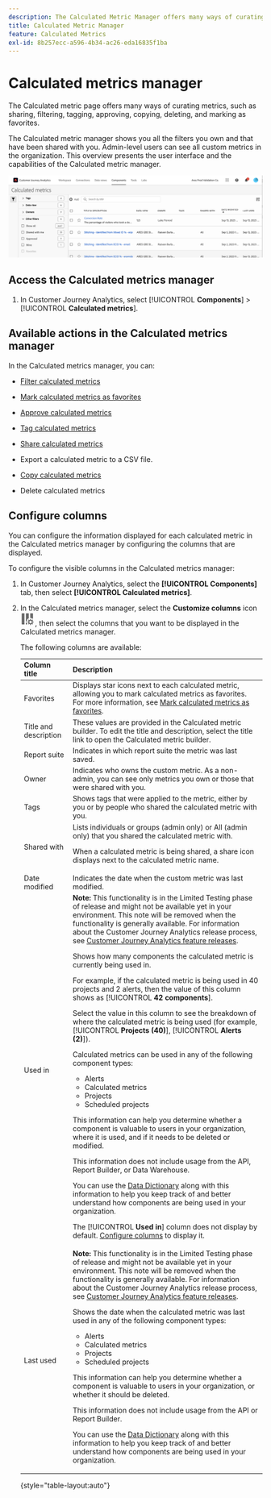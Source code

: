 ```yaml
---
description: The Calculated Metric Manager offers many ways of curating metrics, such as sharing, filtering, tagging, approving, copying, deleting, and marking as favorites.
title: Calculated Metric Manager
feature: Calculated Metrics
exl-id: 8b257ecc-a596-4b34-ac26-eda16835f1ba
---
```

# Calculated metrics manager

The Calculated metric page offers many ways of curating metrics, such as sharing, filtering, tagging, approving, copying, deleting, and marking as favorites.

The Calculated metric manager shows you all the filters you own and that have been shared with you. Admin-level users can see all custom metrics in the organization. This overview presents the user interface and the capabilities of the Calculated metric manager.

![](assets/calc-metric-manager.png)

## Access the Calculated metrics manager

1. In Customer Journey Analytics, select [!UICONTROL **Components**] > [!UICONTROL **Calculated metrics**].

## Available actions in the Calculated metrics manager

In the Calculated metrics manager, you can:

* [Filter calculated metrics](/help/components/calc-metrics/cm-workflow/cm-filter.md)

* [Mark calculated metrics as favorites](/help/components/calc-metrics/cm-workflow/cm-favorite.md)

* [Approve calculated metrics](/help/components/calc-metrics/cm-workflow/cm-approving.md)

* [Tag calculated metrics](/help/components/calc-metrics/cm-workflow/cm-tagging.md)

* [Share calculated metrics](/help/components/calc-metrics/cm-workflow/cm-sharing.md)

* Export a calculated metric to a CSV file. 

* [Copy calculated metrics](/help/components/calc-metrics/cm-workflow/cm-copy.md)

* Delete calculated metrics

## Configure columns

You can configure the information displayed for each calculated metric in the Calculated metrics manager by configuring the columns that are displayed.

To configure the visible columns in the Calculated metrics manager:

1. In Customer Journey Analytics, select the **[!UICONTROL Components]** tab, then select **[!UICONTROL Calculated metrics]**. 

1. In the Calculated metrics manager, select the **Customize columns** icon ![Customize columns icon](assets/customize-columns-icon.png), then select the columns that you want to be displayed in the Calculated metrics manager.

   The following columns are available:

   | Column title  | Description |
   |---|---|
   | Favorites  | Displays star icons next to each calculated metric, allowing you to mark calculated metrics as favorites. For more information, see [Mark calculated metrics as favorites](/help/components/calc-metrics/cm-workflow/cm-favorite.md). |
   | Title and description | These values are provided in the Calculated metric builder. To edit the title and description, select the title link to open the Calculated metric builder.  |
   | Report suite | Indicates in which report suite the metric was last saved.  |
   | Owner | Indicates who owns the custom metric. As a non-admin, you can see only metrics you own or those that were shared with you.  |
   | Tags | Shows tags that were applied to the metric, either by you or by people who shared the calculated metric with you.  |
   | Shared with | Lists individuals or groups (admin only) or All (admin only) that you shared the calculated metric with. <p>When a calculated metric is being shared, a share icon displays next to the calculated metric name.</p>  |
   | Date modified | Indicates the date when the custom metric was last modified.  |
   | Used in | **Note:** This functionality is in the Limited Testing phase of release and might not be available yet in your environment. This note will be removed when the functionality is generally available. For information about the Customer Journey Analytics release process, see [Customer Journey Analytics feature releases](/help/release-notes/releases.md).<p>Shows how many components the calculated metric is currently being used in. <p>For example, if the calculated metric is being used in 40 projects and 2 alerts, then the value of this column shows as [!UICONTROL **42 components**].</p> <p>Select the value in this column to see the breakdown of where the calculated metric is being used (for example, [!UICONTROL **Projects (40)**], [!UICONTROL **Alerts (2)**]).</p><p>Calculated metrics can be used in any of the following component types:</p> <ul><li>Alerts</li><li>Calculated metrics</li><li>Projects</li><li>Scheduled projects</li></ul><p>This information can help you determine whether a component is valuable to users in your organization, where it is used, and if it needs to be deleted or modified.</p><p>This information does not include usage from the API, Report Builder, or Data Warehouse.</p><p>You can use the [Data Dictionary](/help/components/data-dictionary/data-dictionary-overview.md) along with this information to help you keep track of and better understand how components are being used in your organization.</p><p>The [!UICONTROL **Used in**] column does not display by default. [Configure columns](#configure-columns) to display it.</p> |
   | Last used | **Note:** This functionality is in the Limited Testing phase of release and might not be available yet in your environment. This note will be removed when the functionality is generally available. For information about the Customer Journey Analytics release process, see [Customer Journey Analytics feature releases](/help/release-notes/releases.md).<p>Shows the date when the calculated metric was last used in any of the following component types:</p> <ul><li>Alerts</li><li>Calculated metrics</li><li>Projects</li><li>Scheduled projects</li></ul> <p>This information can help you determine whether a component is valuable to users in your organization, or whether it should be deleted.</p><p>This information does not include usage from the API or Report Builder.</p><p>You can use the [Data Dictionary](/help/components/data-dictionary/data-dictionary-overview.md) along with this information to help you keep track of and better understand how components are being used in your organization. |

   {style="table-layout:auto"}
